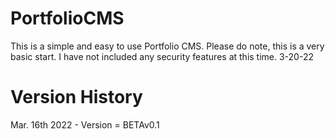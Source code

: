 ﻿# PortfolioCMS
This is a simple and easy to use Portfolio CMS.
Please do note, this is a very basic start. I have not included any security features at this time. 3-20-22

# Version History

Mar. 16th 2022 - Version = BETAv0.1
